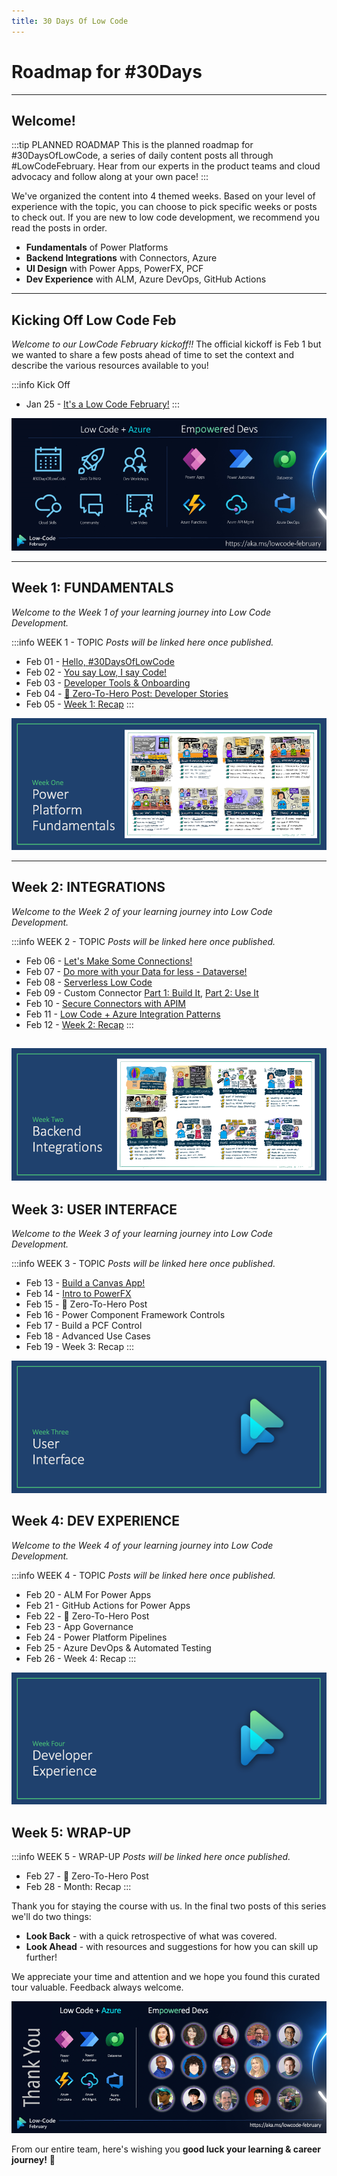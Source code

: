 ```yaml
---
title: 30 Days Of Low Code
---
```


# Roadmap for #30Days

---

## Welcome! 

:::tip PLANNED ROADMAP
This is the planned roadmap for #30DaysOfLowCode, a series of daily content posts all through #LowCodeFebruary. Hear from our experts in the product teams and cloud advocacy and follow along at your own pace!
:::

We've organized the content into 4 themed weeks. Based on your level of experience with the topic, you can choose to pick specific weeks or posts to check out. If you are new to low code development, we recommend you read the posts in order.

 * **Fundamentals** of Power Platforms
 * **Backend Integrations** with Connectors, Azure
 * **UI Design** with Power Apps, PowerFX, PCF 
 * **Dev Experience** with ALM, Azure DevOps, GitHub Actions

---

## Kicking Off Low Code Feb

_Welcome to our LowCode February kickoff!!_ The official kickoff is Feb 1 but we wanted to share a few posts ahead of time to set the context and describe the various resources available to you!

:::info Kick Off 
* Jan 25 - [It's a Low Code February!](/blog/2023-kickoff)
:::

![Kickoff](CampaignBanner.png)

---

## Week 1: FUNDAMENTALS

_Welcome to the Week 1 of your learning journey into Low Code Development._

:::info WEEK 1 - TOPIC
_Posts will be linked here once published._
 * Feb 01 - [Hello, #30DaysOfLowCode](/blog/2023-day1)
 * Feb 02 - [You say Low, I say Code!](/blog/2023-day2)
 * Feb 03 - [Developer Tools & Onboarding](/blog/2023-day3)
 * Feb 04 - [🚀 Zero-To-Hero Post: Developer Stories](/blog/2023-day4)
 * Feb 05 - [Week 1: Recap](/blog/2023-day5)
:::

![Week 1](./../../../static/img/og/30-week1.png)

---

## Week 2: INTEGRATIONS

_Welcome to the Week 2 of your learning journey into Low Code Development._

:::info WEEK 2 - TOPIC
_Posts will be linked here once published._
 * Feb 06 - [Let's Make Some Connections!](/blog/2023-day6)
 * Feb 07 - [Do more with your Data for less - Dataverse!](/blog/2023-day7)
 * Feb 08 - [Serverless Low Code](/blog/2023-day8)
 * Feb 09 - Custom Connector [Part 1: Build It](/blog/2023-day9-build), [Part 2: Use It](/blog/2023-day9-use)
 * Feb 10 - [Secure Connectors with APIM](/blog/2023-day10)
 * Feb 11 - [Low Code + Azure Integration Patterns](/blog/2023-day11)
 * Feb 12 - [Week 2: Recap](/blog/2023-day12)
:::

![Week 2](./../../../static/img/og/30-week2.png)
---

## Week 3: USER INTERFACE

_Welcome to the Week 3 of your learning journey into Low Code Development._

:::info WEEK 3 - TOPIC
_Posts will be linked here once published._
 * Feb 13 - [Build a Canvas App!](/blog/2023-day13)
 * Feb 14 - [Intro to PowerFX](/blog/2023-day14)
 * Feb 15 - 🚀 Zero-To-Hero Post
 * Feb 16 - Power Component Framework Controls
 * Feb 17 - Build a PCF Control
 * Feb 18 - Advanced Use Cases
 * Feb 19 - Week 3: Recap
:::

![Week 3](./../../../static/img/og/30-week3.png)


## Week 4: DEV EXPERIENCE

_Welcome to the Week 4 of your learning journey into Low Code Development._

:::info WEEK 4 - TOPIC
_Posts will be linked here once published._
 * Feb 20 - ALM For Power Apps
 * Feb 21 - GitHub Actions for Power Apps
 * Feb 22 - 🚀 Zero-To-Hero Post
 * Feb 23 - App Governance
 * Feb 24 - Power Platform Pipelines
 * Feb 25 - Azure DevOps & Automated Testing
 * Feb 26 - Week 4: Recap
:::

![Week 4](./../../../static/img/og/30-week4.png)

## Week 5: WRAP-UP

:::info WEEK 5 - WRAP-UP
_Posts will be linked here once published._
 * Feb 27 - 🚀 Zero-To-Hero Post
 * Feb 28 - Month: Recap
:::

Thank you for staying the course with us. In the final two posts of this series we'll do two things:
 * **Look Back** - with a quick retrospective of what was covered.
 * **Look Ahead** - with resources and suggestions for how you can skill up further!

We appreciate your time and attention and we hope you found this curated tour valuable. Feedback always welcome. 

![Thank You](./../../../static/img/og/30-thankyou.png)

From our entire team, here's wishing you **good luck your learning & career journey!** 🎉
